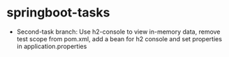 # springboot-tasks

- Second-task branch:
Use h2-console to view in-memory data, remove test scope from pom.xml, add a bean for h2 console and set properties in application.properties
